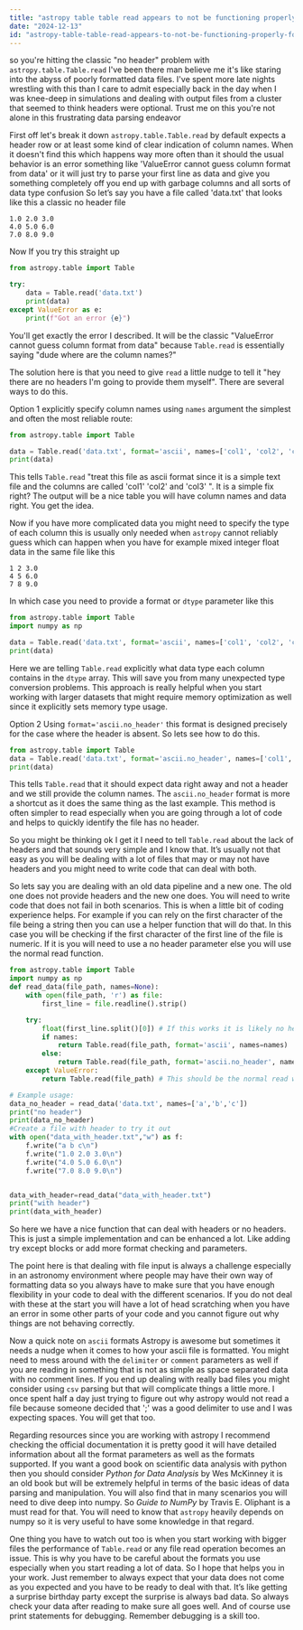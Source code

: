 ```yaml
---
title: "astropy table table read appears to not be functioning properly for no header?"
date: "2024-12-13"
id: "astropy-table-table-read-appears-to-not-be-functioning-properly-for-no-header"
---
```


 so you're hitting the classic "no header" problem with `astropy.table.Table.read` I've been there man believe me it's like staring into the abyss of poorly formatted data files. I've spent more late nights wrestling with this than I care to admit especially back in the day when I was knee-deep in simulations and dealing with output files from a cluster that seemed to think headers were optional. Trust me on this you're not alone in this frustrating data parsing endeavor

First off let's break it down `astropy.table.Table.read` by default expects a header row or at least some kind of clear indication of column names. When it doesn't find this which happens way more often than it should the usual behavior is an error something like 'ValueError cannot guess column format from data' or it will just try to parse your first line as data and give you something completely off you end up with garbage columns and all sorts of data type confusion So let’s say you have a file called 'data.txt' that looks like this a classic no header file

```
1.0 2.0 3.0
4.0 5.0 6.0
7.0 8.0 9.0
```

Now If you try this straight up

```python
from astropy.table import Table

try:
    data = Table.read('data.txt')
    print(data)
except ValueError as e:
    print(f"Got an error {e}")

```
You'll get exactly the error I described. It will be the classic "ValueError cannot guess column format from data" because `Table.read` is essentially saying "dude where are the column names?"

The solution here is that you need to give `read` a little nudge to tell it "hey there are no headers I'm going to provide them myself". There are several ways to do this.

Option 1 explicitly specify column names using `names` argument the simplest and often the most reliable route:

```python
from astropy.table import Table

data = Table.read('data.txt', format='ascii', names=['col1', 'col2', 'col3'])
print(data)
```
This tells `Table.read` "treat this file as ascii format since it is a simple text file and the columns are called 'col1' 'col2' and 'col3' ". It is a simple fix right? The output will be a nice table you will have column names and data right. You get the idea.

Now if you have more complicated data you might need to specify the type of each column this is usually only needed when `astropy` cannot reliably guess which can happen when you have for example mixed integer float data in the same file like this

```
1 2 3.0
4 5 6.0
7 8 9.0
```
In which case you need to provide a format or `dtype` parameter like this
```python
from astropy.table import Table
import numpy as np

data = Table.read('data.txt', format='ascii', names=['col1', 'col2', 'col3'], dtype=[np.int32, np.int32, np.float64])
print(data)
```
Here we are telling `Table.read` explicitly what data type each column contains in the `dtype` array. This will save you from many unexpected type conversion problems. This approach is really helpful when you start working with larger datasets that might require memory optimization as well since it explicitly sets memory type usage.

Option 2 Using `format='ascii.no_header'` this format is designed precisely for the case where the header is absent. So lets see how to do this.

```python
from astropy.table import Table
data = Table.read('data.txt', format='ascii.no_header', names=['col1', 'col2', 'col3'])
print(data)
```
This tells `Table.read` that it should expect data right away and not a header and we still provide the column names. The `ascii.no_header` format is more a shortcut as it does the same thing as the last example. This method is often simpler to read especially when you are going through a lot of code and helps to quickly identify the file has no header.

So you might be thinking ok I get it I need to tell `Table.read` about the lack of headers and that sounds very simple and I know that. It’s usually not that easy as you will be dealing with a lot of files that may or may not have headers and you might need to write code that can deal with both.

So lets say you are dealing with an old data pipeline and a new one. The old one does not provide headers and the new one does. You will need to write code that does not fail in both scenarios. This is when a little bit of coding experience helps. For example if you can rely on the first character of the file being a string then you can use a helper function that will do that. In this case you will be checking if the first character of the first line of the file is numeric. If it is you will need to use a no header parameter else you will use the normal read function.

```python
from astropy.table import Table
import numpy as np
def read_data(file_path, names=None):
    with open(file_path, 'r') as file:
        first_line = file.readline().strip()

    try:
        float(first_line.split()[0]) # If this works it is likely no header data
        if names:
            return Table.read(file_path, format='ascii', names=names)
        else:
            return Table.read(file_path, format='ascii.no_header', names=['col1', 'col2', 'col3']) # This is a default when no names are provided
    except ValueError:
        return Table.read(file_path) # This should be the normal read which will take header

# Example usage:
data_no_header = read_data('data.txt', names=['a','b','c'])
print("no header")
print(data_no_header)
#Create a file with header to try it out
with open("data_with_header.txt","w") as f:
    f.write("a b c\n")
    f.write("1.0 2.0 3.0\n")
    f.write("4.0 5.0 6.0\n")
    f.write("7.0 8.0 9.0\n")


data_with_header=read_data("data_with_header.txt")
print("with header")
print(data_with_header)
```
So here we have a nice function that can deal with headers or no headers. This is just a simple implementation and can be enhanced a lot. Like adding try except blocks or add more format checking and parameters.

The point here is that dealing with file input is always a challenge especially in an astronomy environment where people may have their own way of formatting data so you always have to make sure that you have enough flexibility in your code to deal with the different scenarios. If you do not deal with these at the start you will have a lot of head scratching when you have an error in some other parts of your code and you cannot figure out why things are not behaving correctly.

Now a quick note on `ascii` formats Astropy is awesome but sometimes it needs a nudge when it comes to how your ascii file is formatted. You might need to mess around with the `delimiter` or `comment` parameters as well if you are reading in something that is not as simple as space separated data with no comment lines. If you end up dealing with really bad files you might consider using `csv` parsing but that will complicate things a little more. I once spent half a day just trying to figure out why astropy would not read a file because someone decided that ';' was a good delimiter to use and I was expecting spaces. You will get that too.

Regarding resources since you are working with astropy I recommend checking the official documentation it is pretty good it will have detailed information about all the format parameters as well as the formats supported. If you want a good book on scientific data analysis with python then you should consider *Python for Data Analysis* by Wes McKinney it is an old book but will be extremely helpful in terms of the basic ideas of data parsing and manipulation. You will also find that in many scenarios you will need to dive deep into numpy. So *Guide to NumPy* by Travis E. Oliphant is a must read for that. You will need to know that `astropy` heavily depends on numpy so it is very useful to have some knowledge in that regard.

One thing you have to watch out too is when you start working with bigger files the performance of `Table.read` or any file read operation becomes an issue. This is why you have to be careful about the formats you use especially when you start reading a lot of data. So I hope that helps you in your work. Just remember to always expect that your data does not come as you expected and you have to be ready to deal with that. It’s like getting a surprise birthday party except the surprise is always bad data. So always check your data after reading to make sure all goes well. And of course use print statements for debugging. Remember debugging is a skill too.
